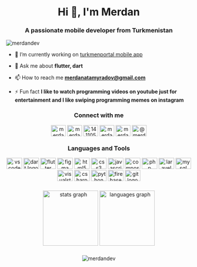 <h1 align="center">Hi 👋, I'm Merdan</h1>
<h3 align="center">A passionate mobile developer from Turkmenistan</h3>

<p align="left"> <img src="https://komarev.com/ghpvc/?username=merdandev&label=Profile%20views&color=0e75b6&style=flat" alt="merdandev" /> </p>

<!-- <p align="left"> <a href="https://github.com/ryo-ma/github-profile-trophy"><img src="https://github-profile-trophy.vercel.app/?username=merdandev" alt="merdandev" /></a> </p> -->

- 🔭 I’m currently working on [turkmenportal mobile app](https://play.google.com/store/apps/details?id=com.takykcheshme.turkmenportal)

- 💬 Ask me about **flutter, dart**

- 📫 How to reach me **merdanatamyradov@gmail.com**

- ⚡ Fun fact **I like to watch programming videos on youtube just for entertainment and I like swiping programming memes on instagram**

<h3 align="center">Connect with me</h3>
<p align="center">
<a href="https://twitter.com/merdanatamyrat" target="blank"><img align="center" src="https://raw.githubusercontent.com/rahuldkjain/github-profile-readme-generator/master/src/images/icons/Social/twitter.svg" alt="merdanatamyrat" height="30" width="40" /></a>
<a href="https://linkedin.com/in/merdan-atamyradow" target="blank"><img align="center" src="https://raw.githubusercontent.com/rahuldkjain/github-profile-readme-generator/master/src/images/icons/Social/linked-in-alt.svg" alt="merdan-atamyradow" height="30" width="40" /></a>
<a href="https://stackoverflow.com/users/14110537" target="blank"><img align="center" src="https://raw.githubusercontent.com/rahuldkjain/github-profile-readme-generator/master/src/images/icons/Social/stack-overflow.svg" alt="14110537" height="30" width="40" /></a>
<a href="https://kaggle.com/merdanatamyradow" target="blank"><img align="center" src="https://raw.githubusercontent.com/rahuldkjain/github-profile-readme-generator/master/src/images/icons/Social/kaggle.svg" alt="merdanatamyradow" height="30" width="40" /></a>
<a href="https://instagram.com/merdanatamyradov" target="blank"><img align="center" src="https://raw.githubusercontent.com/rahuldkjain/github-profile-readme-generator/master/src/images/icons/Social/instagram.svg" alt="merdanatamyradov" height="30" width="40" /></a>
<a href="https://medium.com/@merdanatamyradov" target="blank"><img align="center" src="https://raw.githubusercontent.com/rahuldkjain/github-profile-readme-generator/master/src/images/icons/Social/medium.svg" alt="@merdanatamyradov" height="30" width="40" /></a>
</p>

<h3 align="center">Languages and Tools</h3>

<div align="center">
  <img src="https://cdn.jsdelivr.net/gh/devicons/devicon/icons/vscode/vscode-original.svg" height="30" width="42" alt="vscode logo"  />
  <img src="https://cdn.jsdelivr.net/gh/devicons/devicon/icons/dart/dart-original.svg" height="30" width="42" alt="dart logo"  />
  <img src="https://cdn.jsdelivr.net/gh/devicons/devicon/icons/flutter/flutter-original.svg" height="30" width="42" alt="flutter logo"  />
  <img src="https://cdn.jsdelivr.net/gh/devicons/devicon/icons/figma/figma-original.svg" height="30" width="42" alt="figma logo"  />
  <img src="https://cdn.jsdelivr.net/gh/devicons/devicon/icons/html5/html5-original.svg" height="30" width="42" alt="html5 logo"  />
  <img src="https://cdn.jsdelivr.net/gh/devicons/devicon/icons/css3/css3-original.svg" height="30" width="42" alt="css3 logo"  />
  <img src="https://cdn.jsdelivr.net/gh/devicons/devicon/icons/javascript/javascript-original.svg" height="30" width="42" alt="javascript logo"  />
  <img src="https://cdn.jsdelivr.net/gh/devicons/devicon/icons/composer/composer-original.svg" height="30" width="42" alt="composer logo"  />
  <img src="https://cdn.jsdelivr.net/gh/devicons/devicon/icons/php/php-original.svg" height="30" width="42" alt="php logo"  />
  <img src="https://cdn.jsdelivr.net/gh/devicons/devicon/icons/laravel/laravel-plain.svg" height="30" width="42" alt="laravel logo"  />
  <img src="https://cdn.jsdelivr.net/gh/devicons/devicon/icons/mysql/mysql-original.svg" height="30" width="42" alt="mysql logo"  />
  <img src="https://cdn.jsdelivr.net/gh/devicons/devicon/icons/visualstudio/visualstudio-plain.svg" height="30" width="42" alt="visualstudio logo"  />
  <img src="https://cdn.jsdelivr.net/gh/devicons/devicon/icons/csharp/csharp-original.svg" height="30" width="42" alt="csharp logo"  />
  <img src="https://cdn.jsdelivr.net/gh/devicons/devicon/icons/python/python-original.svg" height="30" width="42" alt="python logo"  />
  <img src="https://cdn.jsdelivr.net/gh/devicons/devicon/icons/firebase/firebase-plain.svg" height="30" width="42" alt="firebase logo"  />
  <img src="https://cdn.jsdelivr.net/gh/devicons/devicon/icons/git/git-original.svg" height="30" width="42" alt="git logo"  />
</div>

###
<div align="center">
  <img src="https://github-readme-stats.vercel.app/api?hide_title=false&hide_rank=false&show_icons=true&include_all_commits=true&count_private=true&disable_animations=false&theme=dracula&locale=en&hide_border=false&username=MerdanDev" height="150" alt="stats graph"  />
  <img src="https://github-readme-stats.vercel.app/api/top-langs?locale=en&hide_title=false&layout=compact&card_width=320&langs_count=5&theme=dracula&hide_border=false&username=MerdanDev" height="150" alt="languages graph"  />
</div>

###
<div align="center">
<img align="center" src="https://github-readme-streak-stats.herokuapp.com/?user=merdandev&" alt="merdandev" />
</div>

###



<br clear="both">

<!-- <img src="https://raw.githubusercontent.com/MerdanDev/MerdanDev/blob/output/snake.svg" alt="Snake animation" /> -->

###
